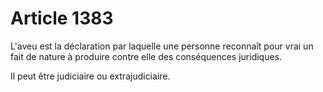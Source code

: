 # Article 1383

<p>L'aveu est la déclaration par laquelle une personne reconnaît pour vrai un fait de nature à produire contre elle des conséquences juridiques.</p><p>Il peut être judiciaire ou extrajudiciaire.</p>